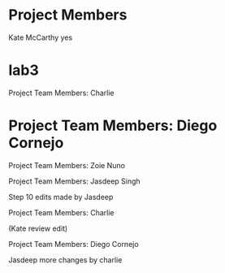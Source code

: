 
# Project Members
Kate McCarthy
yes

# lab3

Project Team Members: Charlie


Project Team Members:
Diego Cornejo
=======

Project Team Members:
Zoie Nuno



Project Team Members:
Jasdeep Singh


Step 10 edits made by Jasdeep

Project Team Members: Charlie

(Kate review edit)


Project Team Members:
Diego Cornejo

Jasdeep
more changes by charlie


